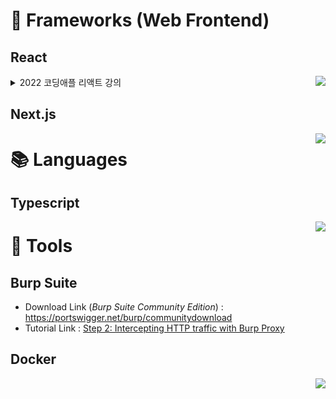 # 🎨 Frameworks (Web Frontend)
## React
<img src="https://img.shields.io/badge/React-61DAFB?style=flat-square&logo=React&logoColor=black" align="right" />
<details><summary>2022 코딩애플 리액트 강의</summary>
<div markdown="1">

- [리액트 2강 : JSX 문법은 3개가 다임](https://youtu.be/qocQ7ekeMI4?si=ky1pauJRkoIpEVZW)
  - `className`, `{ }`을 통한 HTML 변수 삽입, style 문법
- [리액트 3강 : state 쓰면 뭐가 좋냐면](https://youtu.be/fE4t2Ovgp-0?si=iCsY12rJTu3tMXFb)
  - 값을 활용할 때 state를 쓰던 HTML이 자동으로 렌더링 됨 (간결하고 직관적인 코드)
- [리액트 4강 : 버튼에 지리는 기능 만들기](https://youtu.be/GOiCobCh2Ig?si=wCb_kHL_rHUeXKw1)
  - 엄청 지리는 기능은 아니지만,, `onClick={<함수명>}`을 활용하는 방식 설명
- [리액트 5강 : state가 array/object면](https://youtu.be/jAFogNao6CA?si=TPCokLxjumpjl8rD)
  - 복사본을 만들어 사용하기 `[...<배열/객체명>]`
    - **shallow**/deep copy
  - reference data type
- [리액트 6강 : div 너무 많으면 Component](나중에 보고 업데이트 할거임)
</div></details>

## Next.js
<img src="https://img.shields.io/badge/Next.js-000000?style=flat-square&logo=Next.js&logoColor=white" align="right" />

# 📚 Languages
## Typescript
<img src="https://img.shields.io/badge/Typescript-3178C6?style=flat-square&logo=Typescript&logoColor=white" align="right" />

# 🔧 Tools
## Burp Suite
- Download Link (*Burp Suite Community Edition*) : https://portswigger.net/burp/communitydownload
- Tutorial Link : [Step 2: Intercepting HTTP traffic with Burp Proxy](https://portswigger.net/burp/documentation/desktop/getting-started/intercepting-http-traffic?utm_source=burp_suite_community&utm_medium=learn_tab&utm_campaign=onboarding)
## Docker
<img src="https://img.shields.io/badge/Docker-2496ED?style=flat-square&logo=Docker&logoColor=white" align="right" />

